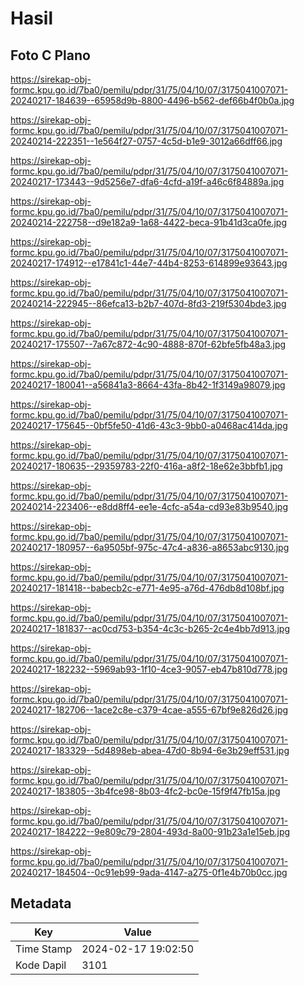 # Hasil

## Foto C Plano

https://sirekap-obj-formc.kpu.go.id/7ba0/pemilu/pdpr/31/75/04/10/07/3175041007071-20240217-184639--65958d9b-8800-4496-b562-def66b4f0b0a.jpg

https://sirekap-obj-formc.kpu.go.id/7ba0/pemilu/pdpr/31/75/04/10/07/3175041007071-20240214-222351--1e564f27-0757-4c5d-b1e9-3012a66dff66.jpg

https://sirekap-obj-formc.kpu.go.id/7ba0/pemilu/pdpr/31/75/04/10/07/3175041007071-20240217-173443--9d5256e7-dfa6-4cfd-a19f-a46c6f84889a.jpg

https://sirekap-obj-formc.kpu.go.id/7ba0/pemilu/pdpr/31/75/04/10/07/3175041007071-20240214-222758--d9e182a9-1a68-4422-beca-91b41d3ca0fe.jpg

https://sirekap-obj-formc.kpu.go.id/7ba0/pemilu/pdpr/31/75/04/10/07/3175041007071-20240217-174912--e17841c1-44e7-44b4-8253-614899e93643.jpg

https://sirekap-obj-formc.kpu.go.id/7ba0/pemilu/pdpr/31/75/04/10/07/3175041007071-20240214-222945--86efca13-b2b7-407d-8fd3-219f5304bde3.jpg

https://sirekap-obj-formc.kpu.go.id/7ba0/pemilu/pdpr/31/75/04/10/07/3175041007071-20240217-175507--7a67c872-4c90-4888-870f-62bfe5fb48a3.jpg

https://sirekap-obj-formc.kpu.go.id/7ba0/pemilu/pdpr/31/75/04/10/07/3175041007071-20240217-180041--a56841a3-8664-43fa-8b42-1f3149a98079.jpg

https://sirekap-obj-formc.kpu.go.id/7ba0/pemilu/pdpr/31/75/04/10/07/3175041007071-20240217-175645--0bf5fe50-41d6-43c3-9bb0-a0468ac414da.jpg

https://sirekap-obj-formc.kpu.go.id/7ba0/pemilu/pdpr/31/75/04/10/07/3175041007071-20240217-180635--29359783-22f0-416a-a8f2-18e62e3bbfb1.jpg

https://sirekap-obj-formc.kpu.go.id/7ba0/pemilu/pdpr/31/75/04/10/07/3175041007071-20240214-223406--e8dd8ff4-ee1e-4cfc-a54a-cd93e83b9540.jpg

https://sirekap-obj-formc.kpu.go.id/7ba0/pemilu/pdpr/31/75/04/10/07/3175041007071-20240217-180957--6a9505bf-975c-47c4-a836-a8653abc9130.jpg

https://sirekap-obj-formc.kpu.go.id/7ba0/pemilu/pdpr/31/75/04/10/07/3175041007071-20240217-181418--babecb2c-e771-4e95-a76d-476db8d108bf.jpg

https://sirekap-obj-formc.kpu.go.id/7ba0/pemilu/pdpr/31/75/04/10/07/3175041007071-20240217-181837--ac0cd753-b354-4c3c-b265-2c4e4bb7d913.jpg

https://sirekap-obj-formc.kpu.go.id/7ba0/pemilu/pdpr/31/75/04/10/07/3175041007071-20240217-182232--5969ab93-1f10-4ce3-9057-eb47b810d778.jpg

https://sirekap-obj-formc.kpu.go.id/7ba0/pemilu/pdpr/31/75/04/10/07/3175041007071-20240217-182706--1ace2c8e-c379-4cae-a555-67bf9e826d26.jpg

https://sirekap-obj-formc.kpu.go.id/7ba0/pemilu/pdpr/31/75/04/10/07/3175041007071-20240217-183329--5d4898eb-abea-47d0-8b94-6e3b29eff531.jpg

https://sirekap-obj-formc.kpu.go.id/7ba0/pemilu/pdpr/31/75/04/10/07/3175041007071-20240217-183805--3b4fce98-8b03-4fc2-bc0e-15f9f47fb15a.jpg

https://sirekap-obj-formc.kpu.go.id/7ba0/pemilu/pdpr/31/75/04/10/07/3175041007071-20240217-184222--9e809c79-2804-493d-8a00-91b23a1e15eb.jpg

https://sirekap-obj-formc.kpu.go.id/7ba0/pemilu/pdpr/31/75/04/10/07/3175041007071-20240217-184504--0c91eb99-9ada-4147-a275-0f1e4b70b0cc.jpg


## Metadata

| Key        | Value               |
| ---------- | ------------------- |
| Time Stamp | 2024-02-17 19:02:50 |
| Kode Dapil | 3101                |




